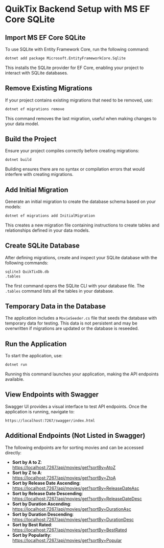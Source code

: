 
# QuikTix Backend Setup with MS EF Core SQLite

## Import MS EF Core SQLite
To use SQLite with Entity Framework Core, run the following command:
```bash
dotnet add package Microsoft.EntityFrameworkCore.Sqlite
```
This installs the SQLite provider for EF Core, enabling your project to interact with SQLite databases.

## Remove Existing Migrations
If your project contains existing migrations that need to be removed, use:
```bash
dotnet ef migrations remove
```
This command removes the last migration, useful when making changes to your data model.

## Build the Project
Ensure your project compiles correctly before creating migrations:
```bash
dotnet build
```
Building ensures there are no syntax or compilation errors that would interfere with creating migrations.

## Add Initial Migration
Generate an initial migration to create the database schema based on your models:
```bash
dotnet ef migrations add InitialMigration
```
This creates a new migration file containing instructions to create tables and relationships defined in your data models.

## Create SQLite Database
After defining migrations, create and inspect your SQLite database with the following commands:
```bash
sqlite3 QuikTixDb.db
.tables
```
The first command opens the SQLite CLI with your database file. The `.tables` command lists all the tables in your database.

## Temporary Data in the Database
The application includes a `MovieSeeder.cs` file that seeds the database with temporary data for testing. This data is not persistent and may be overwritten if migrations are updated or the database is reseeded.

## Run the Application
To start the application, use:
```bash
dotnet run
```
Running this command launches your application, making the API endpoints available.

## View Endpoints with Swagger
Swagger UI provides a visual interface to test API endpoints. Once the application is running, navigate to:
```
https://localhost:7267/swagger/index.html
```

## Additional Endpoints (Not Listed in Swagger)
The following endpoints are for sorting movies and can be accessed directly:

- **Sort by A to Z**:  
  [https://localhost:7267/api/movies/get?sortBy=AtoZ](https://localhost:7267/api/movies/get?sortBy=AtoZ)
- **Sort by Z to A**:  
  [https://localhost:7267/api/movies/get?sortBy=ZtoA](https://localhost:7267/api/movies/get?sortBy=ZtoA)
- **Sort by Release Date Ascending**:  
  [https://localhost:7267/api/movies/get?sortBy=ReleaseDateAsc](https://localhost:7267/api/movies/get?sortBy=ReleaseDateAsc)
- **Sort by Release Date Descending**:  
  [https://localhost:7267/api/movies/get?sortBy=ReleaseDateDesc](https://localhost:7267/api/movies/get?sortBy=ReleaseDateDesc)
- **Sort by Duration Ascending**:  
  [https://localhost:7267/api/movies/get?sortBy=DurationAsc](https://localhost:7267/api/movies/get?sortBy=DurationAsc)
- **Sort by Duration Descending**:  
  [https://localhost:7267/api/movies/get?sortBy=DurationDesc](https://localhost:7267/api/movies/get?sortBy=DurationDesc)
- **Sort by Best Rated**:  
  [https://localhost:7267/api/movies/get?sortBy=BestRated](https://localhost:7267/api/movies/get?sortBy=BestRated)
- **Sort by Popularity**:  
  [https://localhost:7267/api/movies/get?sortBy=Popular](https://localhost:7267/api/movies/get?sortBy=Popular)
